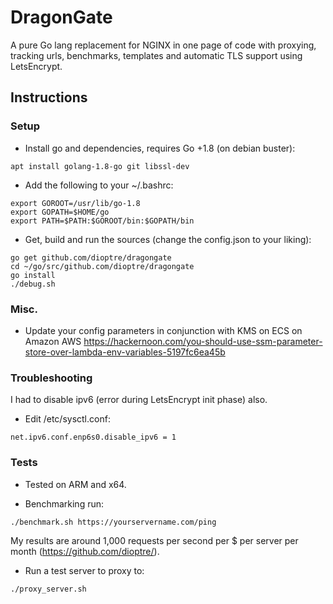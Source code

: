 # DragonGate
A pure Go lang replacement for NGINX in one page of code with proxying, tracking urls, benchmarks, templates and automatic TLS support using LetsEncrypt.

## Instructions

### Setup
* Install go and dependencies, requires Go +1.8 (on debian buster):
```
apt install golang-1.8-go git libssl-dev
```
* Add the following to your ~/.bashrc:
```
export GOROOT=/usr/lib/go-1.8
export GOPATH=$HOME/go
export PATH=$PATH:$GOROOT/bin:$GOPATH/bin
```
* Get, build and run the sources (change the config.json to your liking):
```
go get github.com/dioptre/dragongate
cd ~/go/src/github.com/dioptre/dragongate
go install
./debug.sh
```

### Misc.
* Update your config parameters in conjunction with KMS on ECS on Amazon AWS https://hackernoon.com/you-should-use-ssm-parameter-store-over-lambda-env-variables-5197fc6ea45b


### Troubleshooting
I had to disable ipv6 (error during LetsEncrypt init phase) also.

* Edit /etc/sysctl.conf:
```
net.ipv6.conf.enp6s0.disable_ipv6 = 1
```

### Tests
* Tested on ARM and x64.

* Benchmarking run:
```
./benchmark.sh https://yourservername.com/ping
```
My results are around 1,000 requests per second per $ per server per month (https://github.com/dioptre/).
* Run a test server to proxy to:
```
./proxy_server.sh
```


